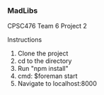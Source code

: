 ### MadLibs ###
CPSC476
Team 6
Project 2

Instructions

1.  Clone the project
2.  cd to the directory
3.  Run "npm install"
4.  cmd: $foreman start
5.  Navigate to localhost:8000